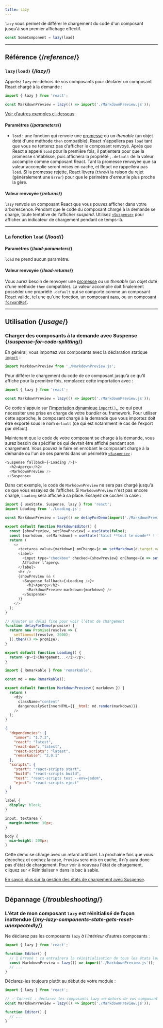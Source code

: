 ```yaml
---
title: lazy
---
```


<Intro>

`lazy` vous permet de différer le chargement du code d'un composant jusqu'à son premier affichage effectif.

```js
const SomeComponent = lazy(load)
```

</Intro>

<InlineToc />

---

## Référence {/*reference*/}

### `lazy(load)` {/*lazy*/}

Appelez `lazy` en-dehors de vos composants pour déclarer un composant React chargé à la demande :

```js
import { lazy } from 'react';

const MarkdownPreview = lazy(() => import('./MarkdownPreview.js'));
```

[Voir d'autres exemples ci-dessous](#usage).

#### Paramètres {/*parameters*/}

* `load` : une fonction qui renvoie une [promesse](https://developer.mozilla.org/docs/Web/JavaScript/Reference/Global_Objects/Promise) ou un *thenable* (un objet doté d'une méthode `then` compatible). React n'appellera pas `load` tant que vous ne tenterez pas d'afficher le composant renvoyé. Après que React a appelé `load` pour la première fois, il patientera pour que la promesse s'établisse, puis affichera la propriété `,.default` de la valeur accomplie comme composant React. Tant la promesse renvoyée que sa valeur accomplie seront mises en cache, et React ne rappellera pas `load`. Si la promesse rejette, React lèvera (`throw`) la raison du rejet (généralement une `Error`) pour que le périmètre d'erreur le plus proche la gère.

#### Valeur renvoyée {/*returns*/}

`lazy` renvoie un composant React que vous pouvez afficher dans votre arborescence. Pendant que le code du composant chargé à la demande se charge, toute tentative de l'afficher *suspend*. Utilisez [`<Suspense>`](/reference/react/Suspense) pour afficher un indicateur de chargement pendant ce temps-là.

---

### La fonction `load` {/*load*/}

#### Paramètres {/*load-parameters*/}

`load` ne prend aucun paramètre.

#### Valeur renvoyée {/*load-returns*/}

Vous aurez besoin de renvoyer une [promesse](https://developer.mozilla.org/docs/Web/JavaScript/Reference/Global_Objects/Promise) ou un *thenable* (un objet doté d'une méthode `then` compatible). La valeur accomplie doit finalement posséder une propriété `.default` qui se comporte comme un composant React valide, tel une qu'une fonction, un composant [`memo`](/reference/react/memo), ou un composant [`forwardRef`](/reference/react/forwardRef).

---

## Utilisation {/*usage*/}

### Charger des composants à la demande avec Suspense {/*suspense-for-code-splitting*/}

En général, vous importez vos composants avec la déclaration statique [`import`](https://developer.mozilla.org/docs/Web/JavaScript/Reference/Statements/import) :

```js
import MarkdownPreview from './MarkdownPreview.js';
```

Pour différer le chargement du code de ce composant jusqu'à ce qu'il affiche pour la première fois, remplacez cette importation avec :

```js
import { lazy } from 'react';

const MarkdownPreview = lazy(() => import('./MarkdownPreview.js'));
```

Ce code s'appuie sur [l'importation dynamique `import()`,](https://developer.mozilla.org/docs/Web/JavaScript/Reference/Operators/import), ce qui peut nécessiter une prise en charge de votre *bundler* ou framework. Pour utiliser cette approche, le composant chargé à la demande que vous importez doit être exporté sous le nom `default` (ce qui est notamment le cas de l'export par défaut).

Maintenant que le code de votre composant se charge à la demande, vous aurez besoin de spécifier ce qui devrait être affiché pendant son chargement. Vous pouvez le faire en enrobant le composant chargé à la demande ou l'un de ses parents dans un périmètre [`<Suspense>`](/reference/react/Suspense) :

```js {1,4}
<Suspense fallback={<Loading />}>
  <h2>Aperçu</h2>
  <MarkdownPreview />
 </Suspense>
```

Dans cet exemple, le code de `MarkdownPreview` ne sera pas chargé jusqu'à ce que vous essayiez de l'afficher. Si `MarkdownPreview` n'est pas encore chargé, `Loading` sera affiché à sa place. Essayez de cocher la case :

<Sandpack>

```js App.js
import { useState, Suspense, lazy } from 'react';
import Loading from './Loading.js';

const MarkdownPreview = lazy(() => delayForDemo(import('./MarkdownPreview.js')));

export default function MarkdownEditor() {
  const [showPreview, setShowPreview] = useState(false);
  const [markdown, setMarkdown] = useState('Salut **tout le monde** !');
  return (
    <>
      <textarea value={markdown} onChange={e => setMarkdown(e.target.value)} />
      <label>
        <input type="checkbox" checked={showPreview} onChange={e => setShowPreview(e.target.checked)} />
        Afficher l’aperçu
      </label>
      <hr />
      {showPreview && (
        <Suspense fallback={<Loading />}>
          <h2>Aperçu</h2>
          <MarkdownPreview markdown={markdown} />
        </Suspense>
      )}
    </>
  );
}

// Ajouter un délai fixe pour voir l’état de chargement
function delayForDemo(promise) {
  return new Promise(resolve => {
    setTimeout(resolve, 2000);
  }).then(() => promise);
}
```

```js Loading.js
export default function Loading() {
  return <p><i>Chargement...</i></p>;
}
```

```js MarkdownPreview.js
import { Remarkable } from 'remarkable';

const md = new Remarkable();

export default function MarkdownPreview({ markdown }) {
  return (
    <div
      className="content"
      dangerouslySetInnerHTML={{__html: md.render(markdown)}}
    />
  );
}
```

```json package.json hidden
{
  "dependencies": {
    "immer": "1.7.3",
    "react": "latest",
    "react-dom": "latest",
    "react-scripts": "latest",
    "remarkable": "2.0.1"
  },
  "scripts": {
    "start": "react-scripts start",
    "build": "react-scripts build",
    "test": "react-scripts test --env=jsdom",
    "eject": "react-scripts eject"
  }
}
```

```css
label {
  display: block;
}

input, textarea {
  margin-bottom: 10px;
}

body {
  min-height: 200px;
}
```

</Sandpack>

Cette démo se charge avec un retard artificiel. La prochaine fois que vous décochez et cochez la case, `Preview` sera mis en cache, il n'y aura donc pas d'état de chargement. Pour voir à nouveau l'état de chargement, cliquez sur  « Réinitialiser » dans le bac à sable.

[En savoir plus sur la gestion des états de chargement avec Suspense](/reference/react/Suspense).

---

## Dépannage {/*troubleshooting*/}

### L'état de mon composant `lazy` est réinitialisé de façon inattendue {/*my-lazy-components-state-gets-reset-unexpectedly*/}

Ne déclarez pas les composants `lazy` *à l'intérieur* d'autres composants :

```js {4-5}
import { lazy } from 'react';

function Editor() {
  // 🔴 Erroné : ça entraînera la réinitialisation de tous les états lors des réaffichages
  const MarkdownPreview = lazy(() => import('./MarkdownPreview.js'));
  // ...
}
```

Déclarez-les toujours plutôt au début de votre module :

```js {3-4}
import { lazy } from 'react';

// ✅ Correct : déclarez les composants lazy en-dehors de vos composants
const MarkdownPreview = lazy(() => import('./MarkdownPreview.js'));

function Editor() {
  // ...
}
```
